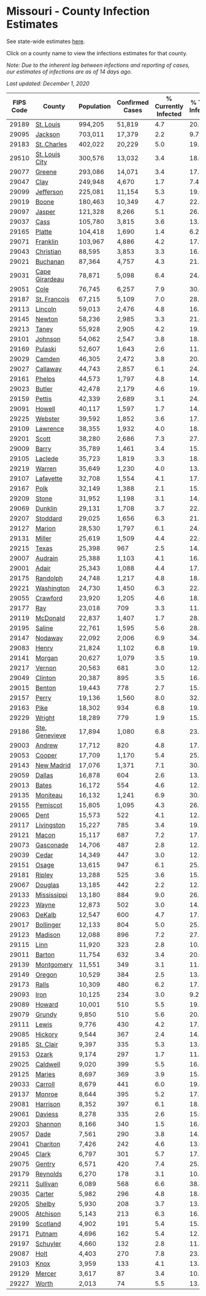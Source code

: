 # Missouri - County Infection Estimates

See state-wide estimates [here](/infections/us-mo).

Click on a county name to view the infections estimates for that county.

*Note: Due to the inherent lag between infections and reporting of cases, our estimates of infections are as of 14 days ago.*

*Last updated: December 1, 2020*

|   FIPS Code |                           County |   Population |   Confirmed Cases |   % Currently Infected |   % Total Infected |
|-------------|----------------------------------|--------------|-------------------|------------------------|--------------------|
|       29189 |           [St. Louis](st.-louis) |      994,205 |            51,819 |                    4.7 |               20.9 |
|       29095 |               [Jackson](jackson) |      703,011 |            17,379 |                    2.2 |                9.7 |
|       29183 |       [St. Charles](st.-charles) |      402,022 |            20,229 |                    5.0 |               19.5 |
|       29510 | [St. Louis City](st.-louis-city) |      300,576 |            13,032 |                    3.4 |               18.0 |
|       29077 |                 [Greene](greene) |      293,086 |            14,071 |                    3.4 |               17.9 |
|       29047 |                     [Clay](clay) |      249,948 |             4,670 |                    1.7 |                7.4 |
|       29099 |           [Jefferson](jefferson) |      225,081 |            11,154 |                    5.3 |               19.0 |
|       29019 |                   [Boone](boone) |      180,463 |            10,349 |                    4.7 |               22.4 |
|       29097 |                 [Jasper](jasper) |      121,328 |             8,266 |                    5.1 |               26.9 |
|       29037 |                     [Cass](cass) |      105,780 |             3,815 |                    3.6 |               13.8 |
|       29165 |                 [Platte](platte) |      104,418 |             1,690 |                    1.4 |                6.2 |
|       29071 |             [Franklin](franklin) |      103,967 |             4,886 |                    4.2 |               17.9 |
|       29043 |           [Christian](christian) |       88,595 |             3,853 |                    3.3 |               16.0 |
|       29021 |             [Buchanan](buchanan) |       87,364 |             4,757 |                    4.3 |               21.2 |
|       29031 | [Cape Girardeau](cape-girardeau) |       78,871 |             5,098 |                    6.4 |               24.6 |
|       29051 |                     [Cole](cole) |       76,745 |             6,257 |                    7.9 |               30.6 |
|       29187 |     [St. Francois](st.-francois) |       67,215 |             5,109 |                    7.0 |               28.9 |
|       29113 |               [Lincoln](lincoln) |       59,013 |             2,476 |                    4.8 |               16.3 |
|       29145 |                 [Newton](newton) |       58,236 |             2,985 |                    3.3 |               21.0 |
|       29213 |                   [Taney](taney) |       55,928 |             2,905 |                    4.2 |               19.5 |
|       29101 |               [Johnson](johnson) |       54,062 |             2,547 |                    3.8 |               18.3 |
|       29169 |               [Pulaski](pulaski) |       52,607 |             1,643 |                    2.6 |               11.5 |
|       29029 |                 [Camden](camden) |       46,305 |             2,472 |                    3.8 |               20.1 |
|       29027 |             [Callaway](callaway) |       44,743 |             2,857 |                    6.1 |               24.3 |
|       29161 |                 [Phelps](phelps) |       44,573 |             1,797 |                    4.8 |               14.9 |
|       29023 |                 [Butler](butler) |       42,478 |             2,179 |                    4.6 |               19.4 |
|       29159 |                 [Pettis](pettis) |       42,339 |             2,689 |                    3.1 |               24.7 |
|       29091 |                 [Howell](howell) |       40,117 |             1,597 |                    1.7 |               14.8 |
|       29225 |               [Webster](webster) |       39,592 |             1,852 |                    3.6 |               17.2 |
|       29109 |             [Lawrence](lawrence) |       38,355 |             1,932 |                    4.0 |               18.7 |
|       29201 |                   [Scott](scott) |       38,280 |             2,686 |                    7.3 |               27.2 |
|       29009 |                   [Barry](barry) |       35,789 |             1,461 |                    3.4 |               15.7 |
|       29105 |               [Laclede](laclede) |       35,723 |             1,819 |                    3.3 |               18.6 |
|       29219 |                 [Warren](warren) |       35,649 |             1,230 |                    4.0 |               13.2 |
|       29107 |           [Lafayette](lafayette) |       32,708 |             1,554 |                    4.1 |               17.9 |
|       29167 |                     [Polk](polk) |       32,149 |             1,388 |                    2.1 |               15.9 |
|       29209 |                   [Stone](stone) |       31,952 |             1,198 |                    3.1 |               14.0 |
|       29069 |               [Dunklin](dunklin) |       29,131 |             1,708 |                    3.7 |               22.8 |
|       29207 |             [Stoddard](stoddard) |       29,025 |             1,656 |                    6.3 |               21.9 |
|       29127 |                 [Marion](marion) |       28,530 |             1,797 |                    6.1 |               24.0 |
|       29131 |                 [Miller](miller) |       25,619 |             1,509 |                    4.4 |               22.0 |
|       29215 |                   [Texas](texas) |       25,398 |               967 |                    2.5 |               14.1 |
|       29007 |               [Audrain](audrain) |       25,388 |             1,103 |                    4.1 |               16.8 |
|       29001 |                   [Adair](adair) |       25,343 |             1,088 |                    4.4 |               17.1 |
|       29175 |             [Randolph](randolph) |       24,748 |             1,217 |                    4.8 |               18.4 |
|       29221 |         [Washington](washington) |       24,730 |             1,450 |                    6.3 |               22.3 |
|       29055 |             [Crawford](crawford) |       23,920 |             1,205 |                    4.6 |               18.9 |
|       29177 |                       [Ray](ray) |       23,018 |               709 |                    3.3 |               11.8 |
|       29119 |             [McDonald](mcdonald) |       22,837 |             1,407 |                    1.7 |               28.2 |
|       29195 |                 [Saline](saline) |       22,761 |             1,595 |                    5.6 |               28.4 |
|       29147 |               [Nodaway](nodaway) |       22,092 |             2,006 |                    6.9 |               34.4 |
|       29083 |                   [Henry](henry) |       21,824 |             1,102 |                    6.8 |               19.5 |
|       29141 |                 [Morgan](morgan) |       20,627 |             1,079 |                    3.5 |               19.2 |
|       29217 |                 [Vernon](vernon) |       20,563 |               681 |                    3.0 |               12.6 |
|       29049 |               [Clinton](clinton) |       20,387 |               895 |                    3.5 |               16.4 |
|       29015 |                 [Benton](benton) |       19,443 |               778 |                    2.7 |               15.0 |
|       29157 |                   [Perry](perry) |       19,136 |             1,560 |                    8.0 |               32.9 |
|       29163 |                     [Pike](pike) |       18,302 |               934 |                    6.8 |               19.7 |
|       29229 |                 [Wright](wright) |       18,289 |               779 |                    1.9 |               15.3 |
|       29186 | [Ste. Genevieve](ste.-genevieve) |       17,894 |             1,080 |                    6.8 |               23.1 |
|       29003 |                 [Andrew](andrew) |       17,712 |               820 |                    4.8 |               17.3 |
|       29053 |                 [Cooper](cooper) |       17,709 |             1,170 |                    5.4 |               25.5 |
|       29143 |         [New Madrid](new-madrid) |       17,076 |             1,371 |                    7.1 |               30.8 |
|       29059 |                 [Dallas](dallas) |       16,878 |               604 |                    2.6 |               13.5 |
|       29013 |                   [Bates](bates) |       16,172 |               554 |                    4.6 |               12.9 |
|       29135 |             [Moniteau](moniteau) |       16,132 |             1,241 |                    6.9 |               30.0 |
|       29155 |             [Pemiscot](pemiscot) |       15,805 |             1,095 |                    4.3 |               26.9 |
|       29065 |                     [Dent](dent) |       15,573 |               522 |                    4.1 |               12.4 |
|       29117 |         [Livingston](livingston) |       15,227 |               785 |                    3.4 |               19.5 |
|       29121 |                   [Macon](macon) |       15,117 |               687 |                    7.2 |               17.5 |
|       29073 |           [Gasconade](gasconade) |       14,706 |               487 |                    2.8 |               12.1 |
|       29039 |                   [Cedar](cedar) |       14,349 |               447 |                    3.0 |               12.0 |
|       29151 |                   [Osage](osage) |       13,615 |               947 |                    6.1 |               25.7 |
|       29181 |                 [Ripley](ripley) |       13,288 |               525 |                    3.6 |               15.1 |
|       29067 |               [Douglas](douglas) |       13,185 |               442 |                    2.2 |               12.1 |
|       29133 |       [Mississippi](mississippi) |       13,180 |               884 |                    9.0 |               26.1 |
|       29223 |                   [Wayne](wayne) |       12,873 |               502 |                    3.0 |               14.3 |
|       29063 |                 [DeKalb](dekalb) |       12,547 |               600 |                    4.7 |               17.7 |
|       29017 |           [Bollinger](bollinger) |       12,133 |               804 |                    5.0 |               25.3 |
|       29123 |               [Madison](madison) |       12,088 |               896 |                    7.2 |               27.5 |
|       29115 |                     [Linn](linn) |       11,920 |               323 |                    2.8 |               10.5 |
|       29011 |                 [Barton](barton) |       11,754 |               632 |                    3.4 |               20.6 |
|       29139 |         [Montgomery](montgomery) |       11,551 |               349 |                    3.1 |               11.6 |
|       29149 |                 [Oregon](oregon) |       10,529 |               384 |                    2.5 |               13.4 |
|       29173 |                   [Ralls](ralls) |       10,309 |               480 |                    6.2 |               17.7 |
|       29093 |                     [Iron](iron) |       10,125 |               234 |                    3.0 |                9.2 |
|       29089 |                 [Howard](howard) |       10,001 |               510 |                    5.5 |               19.2 |
|       29079 |                 [Grundy](grundy) |        9,850 |               510 |                    5.6 |               20.9 |
|       29111 |                   [Lewis](lewis) |        9,776 |               430 |                    4.2 |               17.2 |
|       29085 |               [Hickory](hickory) |        9,544 |               367 |                    2.4 |               14.3 |
|       29185 |           [St. Clair](st.-clair) |        9,397 |               335 |                    5.3 |               13.6 |
|       29153 |                   [Ozark](ozark) |        9,174 |               297 |                    1.7 |               11.8 |
|       29025 |             [Caldwell](caldwell) |        9,020 |               399 |                    5.5 |               16.6 |
|       29125 |                 [Maries](maries) |        8,697 |               369 |                    3.9 |               15.8 |
|       29033 |               [Carroll](carroll) |        8,679 |               441 |                    6.0 |               19.4 |
|       29137 |                 [Monroe](monroe) |        8,644 |               395 |                    5.2 |               17.5 |
|       29081 |             [Harrison](harrison) |        8,352 |               397 |                    6.1 |               18.5 |
|       29061 |               [Daviess](daviess) |        8,278 |               335 |                    2.6 |               15.0 |
|       29203 |               [Shannon](shannon) |        8,166 |               340 |                    1.5 |               16.0 |
|       29057 |                     [Dade](dade) |        7,561 |               290 |                    3.8 |               14.7 |
|       29041 |             [Chariton](chariton) |        7,426 |               242 |                    4.6 |               13.0 |
|       29045 |                   [Clark](clark) |        6,797 |               301 |                    5.7 |               17.2 |
|       29075 |                 [Gentry](gentry) |        6,571 |               420 |                    7.4 |               25.5 |
|       29179 |             [Reynolds](reynolds) |        6,270 |               178 |                    3.1 |               10.8 |
|       29211 |             [Sullivan](sullivan) |        6,089 |               568 |                    6.6 |               38.4 |
|       29035 |                 [Carter](carter) |        5,982 |               296 |                    4.8 |               18.6 |
|       29205 |                 [Shelby](shelby) |        5,930 |               208 |                    3.7 |               13.2 |
|       29005 |             [Atchison](atchison) |        5,143 |               213 |                    6.3 |               16.1 |
|       29199 |             [Scotland](scotland) |        4,902 |               191 |                    5.4 |               15.2 |
|       29171 |                 [Putnam](putnam) |        4,696 |               162 |                    5.4 |               12.7 |
|       29197 |             [Schuyler](schuyler) |        4,660 |               132 |                    2.8 |               11.4 |
|       29087 |                     [Holt](holt) |        4,403 |               270 |                    7.8 |               23.7 |
|       29103 |                     [Knox](knox) |        3,959 |               133 |                    4.1 |               13.8 |
|       29129 |                 [Mercer](mercer) |        3,617 |                87 |                    3.4 |               10.5 |
|       29227 |                   [Worth](worth) |        2,013 |                74 |                    5.5 |               13.8 |
